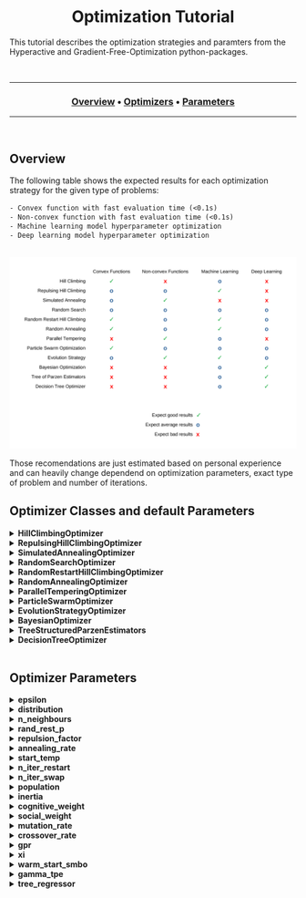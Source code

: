 <h1 align="center"> 
  Optimization Tutorial
</h1>

This tutorial describes the optimization strategies and paramters from the Hyperactive and Gradient-Free-Optimization python-packages. 

<br>

---

<div align="center"><a name="menu"></a>
  <h3>
    <a href="https://github.com/SimonBlanke/Hyperactive#overview">Overview</a> •
    <a href="https://github.com/SimonBlanke/Hyperactive#optimizer-classes-and-default-parameters">Optimizers</a> •
    <a href="https://github.com/SimonBlanke/Hyperactive#optimizer-parameters">Parameters</a>
  </h3>
</div>

---

<br>

## Overview

The following table shows the expected results for each optimization strategy for the given type of problems:

    - Convex function with fast evaluation time (<0.1s)
    - Non-convex function with fast evaluation time (<0.1s)
    - Machine learning model hyperparameter optimization
    - Deep learning model hyperparameter optimization

<p align="center">
  <br>
  <img src="./docs/_images/optimizer_table.png" width="950">
  <br>
</p>
Those recomendations are just estimated based on personal experience and can heavily change dependend on optimization parameters, exact type of problem and number of iterations.


<br>

## Optimizer Classes and default Parameters

<details>
<summary><b> HillClimbingOptimizer</b></summary>
  
<br>
  
---
  
  
Hill climbing is a very basic optimization technique, that explores the search space only localy. It starts at an initial point, which is often chosen randomly and continues to move to positions with a better solution. It has no method against getting stuck in local optima.

**Available parameters:**
  - epsilon=0.05
  - distribution="normal"
  - n_neighbours=3
  - rand_rest_p=0.03

**Use case/properties:**
  - Never as a first method of optimization
  - When you have a very good initial point to start from
  - If the search space is very simple and has few local optima or saddle points

---

</details>


<details>
<summary><b> RepulsingHillClimbingOptimizer</b></summary>
  
<br>
  
---
  
**Available parameters:**
  - epsilon=0.05
  - distribution="normal"
  - n_neighbours=3
  - rand_rest_p=0.03
  - repulsion_factor=3

**Use case/properties:**
  - When you have a good initial point to start from

---
  
</details>


<details>
<summary><b> SimulatedAnnealingOptimizer</b></summary>

<br>

---
  
Simulated annealing chooses its next possible position similar to hill climbing, but it accepts worse results with a probability that decreases with time:

<p align="center">
  <a href="equation">
    <img src="https://latex.codecogs.com/gif.latex?p%20%3D%20exp%20%5Cleft%20%28%20-%5Cfrac%7B%5CDelta%20f_%7Bnorm%7D%7D%7BT%7D%20%5Cright%20%29">
  </a>
</p>

It simulates a temperature that decreases with each iteration, similar to a material cooling down. The following normalization is used to calculate the probability independent of the metric:

<p align="center">
  <a href="equation">
    <img src="https://latex.codecogs.com/gif.latex?%5CDelta%20f_%7Bnorm%7D%20%3D%20%5Cfrac%7Bf%28y%29%20-%20f%28y%29%7D%7Bf%28y%29%20&plus;%20f%28y%29%7D">
  </a>
</p>


**Available parameters:**
  - epsilon=0.05
  - distribution="normal"
  - n_neighbours=3
  - rand_rest_p=0.03
  - annealing_rate=0.975
  - start_temp=1

**Use case/properties:**
- When you have a good initial point to start from, but expect the surrounding search space to be very complex
- Good as a second method of optimization

---
  
</details>


<details>
<summary><b> RandomSearchOptimizer</b></summary>

<br>

---
  
The random search explores by choosing a new position at random after each iteration. Some random search implementations choose a new position within a large hypersphere around the current position. The implementation in hyperactive is purely random across the search space in each step.

**Use case/properties:**
  - Very good as a first method of optimization or to start exploring the search space
  - For a short optimization run to get an acceptable solution

---
  
</details>


<details>
<summary><b> RandomRestartHillClimbingOptimizer</b></summary>

<br>

---
  
Random restart hill climbing works by starting a hill climbing search and jumping to a random new position after a number of iterations.

**Available parameters:**
  - epsilon=0.05
  - distribution="normal"
  - n_neighbours=3
  - rand_rest_p=0.03
  - n_iter_restart=10

**Use case/properties:**
  - Good as a first method of optimization
  - For a short optimization run to get an acceptable solution

---
  
</details>


<details>
<summary><b> RandomAnnealingOptimizer</b></summary>
  
<br>

---
  
An algorithm that chooses a new position within a large hypersphere around the current position. This hypersphere gets smaller over time.

**Available parameters:**
  - epsilon=0.05
  - distribution="normal"
  - n_neighbours=3
  - rand_rest_p=0.03
  - annealing_rate=0.975
  - start_temp=1

**Use case/properties:**
  - Disclaimer: I have not seen this algorithm before, but invented it myself. It seems to be a good alternative to the other random algorithms
  - Good as a first method of optimization
  - For a short optimization run to get an acceptable solution

---
  
</details>


<details>
<summary><b> ParallelTemperingOptimizer</b></summary>

<br>

---
  
Parallel Tempering initializes multiple simulated annealing searches with different temperatures and chooses to swap those temperatures with the following probability:


**Available parameters:**
  - population=10
  - n_iter_swap=10
  - rand_rest_p=0.03

**Use case/properties:**
  - Not as dependend of a good initial position as simulated annealing
  - If you have enough time for many model evaluations

---
  
</details>


<details>
<summary><b> ParticleSwarmOptimizer</b></summary>

<br>

---
  
Particle swarm optimization works by initializing a number of positions at the same time and moving all of those closer to the best one after each iteration.

**Available parameters:**
  - population=10
  - inertia=0.5
  - cognitive_weight=0.5
  - social_weight=0.5
  - rand_rest_p=0.03

**Use case/properties:**
  - If the search space is complex and large
  - If you have enough time for many model evaluations

---
  
</details>


<details>
<summary><b> EvolutionStrategyOptimizer</b></summary>

<br>

---
  
Evolution strategy mutates and combines the best individuals of a population across a number of generations without transforming them into an array of bits (like genetic algorithms) but uses the real values of the positions.

**Available parameters:**
  - population=10
  - mutation_rate=0.7
  - crossover_rate=0.3
  - rand_rest_p=0.03

**Use case/properties:**
  - If the search space is very complex and large
  - If you have enough time for many model evaluations

---
  
</details>


<details>
<summary><b> BayesianOptimizer</b></summary>

<br>

---
  
Bayesian optimization chooses new positions by calculating the expected improvement of every position in the search space based on a gaussian process that trains on already evaluated positions.

**Available parameters:**
  - gpr=gaussian_process["gp_nonlinear"]
  - xi=0.03
  - warm_start_smbo=None
  - rand_rest_p=0.03

**Use case/properties:**
  - If model evaluations take a long time
  - If you do not want to do many iterations
  - If your search space is not to big

---
  
</details>


<details>
<summary><b> TreeStructuredParzenEstimators</b></summary>

<br>

---
  
Tree of Parzen Estimators also chooses new positions by calculating the expected improvement. It does so by calculating the ratio of probability being among the best positions and the worst positions. Those probabilities are determined with a kernel density estimator, that is trained on alrady evaluated positions.

**Available parameters:**
  - gamma_tpe=0.5
  - warm_start_smbo=None
  - rand_rest_p=0.03

**Use case/properties:**
  - If model evaluations take a long time
  - If you do not want to do many iterations
  - If your search space is not to big

---
  
</details>


<details>
<summary><b> DecisionTreeOptimizer</b></summary>

<br>

---
  
**Available parameters:**
  - tree_regressor="extra_tree"
  - xi=0.01
  - warm_start_smbo=None
  - rand_rest_p=0.03

---
  
</details>



<br>

## Optimizer Parameters


<details>
<summary><b> epsilon</b></summary>

<br>

---

When climbing to new positions epsilon determines how far the hill climbing based algorithm jumps from one position to the next points. Higher epsilon leads to longer jumps.

**available values:** float

**Used by:**
  - HillClimbingOptimizer
  - RepulsingHillClimbingOptimizer
  - SimulatedAnnealingOptimizer
  - RandomRestartHillClimbingOptimizer
  - RandomAnnealingOptimizer
  - ParallelTemperingOptimizer
  - ParticleSwarmOptimizer
  - EvolutionStrategyOptimizer

---
  
</details>



<details>
<summary><b> distribution</b></summary>

<br>

---
  
The mathematical distribution the algorithm draws samples from. 

**available values:** str; "normal", "laplace", "logistic", "gumbel"

**Used by:**
  - HillClimbingOptimizer
  - RepulsingHillClimbingOptimizer
  - SimulatedAnnealingOptimizer
  - RandomRestartHillClimbingOptimizer
  - RandomAnnealingOptimizer
  - ParallelTemperingOptimizer
  - ParticleSwarmOptimizer
  - EvolutionStrategyOptimizer

---
  
</details>



<details>
<summary><b> n_neighbours</b></summary>

<br>

---
  
The number of positions the algorithm explores from its current postion before jumping to the best one.

**available values:** int

**Used by:**
  - HillClimbingOptimizer
  - RepulsingHillClimbingOptimizer
  - SimulatedAnnealingOptimizer
  - RandomRestartHillClimbingOptimizer
  - RandomAnnealingOptimizer
  - ParallelTemperingOptimizer
  - ParticleSwarmOptimizer
  - EvolutionStrategyOptimizer

---
  
</details>



<details>
<summary><b> rand_rest_p</b></summary>

<br>

---
  
Probability for the optimization algorithm to jump to a random position in an iteration step.

**available values:** float; [0.0, ... ,0.5, ... ,1]

**Used by:**
  - HillClimbingOptimizer
  - RepulsingHillClimbingOptimizer
  - SimulatedAnnealingOptimizer
  - RandomRestartHillClimbingOptimizer
  - RandomAnnealingOptimizer
  - ParallelTemperingOptimizer
  - ParticleSwarmOptimizer
  - EvolutionStrategyOptimizer
  - BayesianOptimizer
  - TreeStructuredParzenEstimators
  - DecisionTreeOptimizer

---
  
</details>



<details>
<summary><b> repulsion_factor</b></summary>

<br>

---
  
If the algorithm does not find a better position the repulsion factor increases epsilon for the next jump.

**available values:** float

**Used by:**
  - RepulsingHillClimbingOptimizer

---
  
</details>



<details>
<summary><b> annealing_rate</b></summary>

<br>

---
  
Rate at which the temperatur-value of the algorithm decreases. An annealing rate above 1 increases the temperature over time.

**available values:** float; [0.0, ... ,0.5, ... ,1]

**Used by:**
  - SimulatedAnnealingOptimizer
  - RandomAnnealingOptimizer
  - ParallelTemperingOptimizer

---
  
</details>



<details>
<summary><b> start_temp</b></summary>

<br>

---
  
The start temperatur determines the probability for the algorithm to jump to a worse position.

**available values:** float

**Used by:**
  - SimulatedAnnealingOptimizer
  - RandomAnnealingOptimizer
  - ParallelTemperingOptimizer

---
  
</details>



<details>
<summary><b> n_iter_restart</b></summary>

<br>

---
  
The number of iterations the algorithm performs before jumping to a random position.

**available values:** int

**Used by:**
  - RandomRestartHillClimbingOptimizer

---
  
</details>



<details>
<summary><b> n_iter_swap</b></summary>

<br>

---
  
The number of iterations the algorithm performs before switching temperatures of the individual optimizers in the population.

**available values:** int

**Used by:**
  - ParallelTemperingOptimizer

---
  
</details>



<details>
<summary><b> population</b></summary>

<br>
  
---

Size of the population for population-based optimization algorithms.

**available values:** float

**Used by:**
  - ParallelTemperingOptimizer
  - ParticleSwarmOptimizer
  - EvolutionStrategyOptimizer

---
  
</details>



<details>
<summary><b> inertia</b></summary>

<br>

---
  
The inertia of the movement of the individual optimizers in the population.

**available values:** float

**Used by:**
  - ParticleSwarmOptimizer

---
  
</details>



<details>
<summary><b> cognitive_weight</b></summary>

<br>

---
  
A factor of the movement towards the personal best position of the individual optimizers in the population.

**available values:** float

**Used by:**
  - ParticleSwarmOptimizer

---
  
</details>



<details>
<summary><b> social_weight</b></summary>

<br>

---
  
A factor of the movement towards the global best position of the individual optimizers in the population.

**available values:** float

**Used by:**
  - ParticleSwarmOptimizer

---
  
</details>



<details>
<summary><b> mutation_rate</b></summary>

<br>

---
  
Probability of an individual in the population to perform an hill climbing step.

**available values:** float

**Used by:**
  - EvolutionStrategyOptimizer

---
  
</details>



<details>
<summary><b> crossover_rate</b></summary>

<br>

---
  
Probability of an individual to perform a crossover with the best individual in the population.

**available values:** float

**Used by:**
  - EvolutionStrategyOptimizer

---
  
</details>



<details>
<summary><b> gpr</b></summary>

<br>

---
  
The access to the surrogate model class. Example surrogate model classes can be found in a separate
[repository](https://github.com/SimonBlanke/surrogate-models).

**available values:** class

**Used by:**
  - BayesianOptimizer

---
  
</details>



<details>
<summary><b> xi</b></summary>

<br>

---
  
Parameter for the expected uncertainty of the estimation.

**available values:** float

**Used by:**
  - BayesianOptimizer
  - DecisionTreeOptimizer

---
  
</details>



<details>
<summary><b> warm_start_smbo</b></summary>

<br>

---
  
Dataframe that contains the search data of a previous optimization run.

**available values:** dataframe

**Used by:**
  - BayesianOptimizer
  - TreeStructuredParzenEstimators
  - DecisionTreeOptimizer

---
  
</details>



<details>
<summary><b> gamma_tpe</b></summary>

<br>

---
  
Separates the explored positions into good and bad.

**available values:** float; [0.0, ... ,0.5, ... ,1]

**Used by:**
  - TreeStructuredParzenEstimators

---
  
</details>



<details>
<summary><b> tree_regressor</b></summary>

<br>

---
  
The access to the surrogate model class. Example surrogate model classes can be found in a separate
[repository](https://github.com/SimonBlanke/surrogate-models).

**available values:** class

**Used by:**
  - DecisionTreeOptimizer

---
  
</details>

